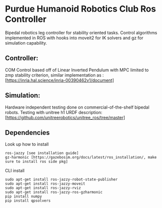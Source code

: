 # Purdue Humanoid Robotics Club Ros Controller
Bipedal robotics leg controller for stability oriented tasks. Control algorithms implemented in ROS with hooks into moveit2 for IK solvers and gz for simulation capability. 

## Controller:
COM Control based off of Linear Inverted Pendulum with MPC limited to zmp stability criterion, similar implementation as : [https://inria.hal.science/inria-00390462v1/document]

## Simulation:
Hardware independent testing done on commercial-of-the-shelf bipedal robots. Testing with unitree h1 URDF description: [https://github.com/unitreerobotics/unitree_ros/tree/master]

## Dependencies
Look up how to install
```
ros-jazzy [see installation guide]
gz-harmonic [https://gazebosim.org/docs/latest/ros_installation/, make sure to install ros side pkg]
```
CLI install
```
sudo apt-get install ros-jazzy-robot-state-publisher
sudo apt-get install ros-jazzy-moveit
sudo apt-get install ros-jazzy-rviz
sudo apt-get install ros-jazzy-ros-gzharmonic
pip install numpy
pip install qpsolvers
```
